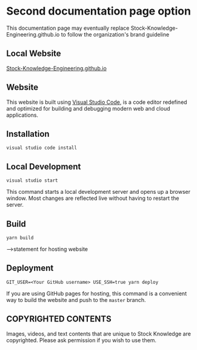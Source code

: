# Second documentation page option 
This documentation page may eventually replace Stock-Knowledge-Engineering.github.io to follow the organization's brand guideline

## Local Website
[Stock-Knowledge-Engineering.github.io](https://jherminio.github.io/Stock-Knowledge-Engineering-page.github.io/Home.html) 


## Website
This website is built using [Visual Studio Code](https://code.visualstudio.com/),
is a code editor redefined and optimized for building and debugging modern web and cloud applications.

## Installation
```console
visual studio code install
``` 

## Local Development
```console
visual studio start
``` 
This command starts a local development server and opens up a browser window. Most changes are reflected live without having to restart the server.

## Build
```console
yarn build
``` 
-->statement for hosting website

## Deployment
```console
GIT_USER=<Your GitHub username> USE_SSH=true yarn deploy
```

If you are using GitHub pages for hosting, this command is a convenient way to build the website and push to the `master` branch.

## COPYRIGHTED CONTENTS
Images, videos, and text contents that are unique to Stock Knowledge are copyrighted. Please ask permission if you wish to use them.

